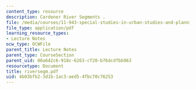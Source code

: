 ```yaml
---
content_type: resource
description: Cardener River Segments .
file: /media/courses/11-943-special-studies-in-urban-studies-and-planning-the-cardener-river-corridor-workshop-fall-2001/4b03bfb23d1b1ac3aed54fbc70c76253_riversegm.pdf
file_type: application/pdf
learning_resource_types:
- Lecture Notes
ocw_type: OCWFile
parent_title: Lecture Notes
parent_type: CourseSection
parent_uid: 08a642c6-918c-6263-cf20-b76dcdfbb963
resourcetype: Document
title: riversegm.pdf
uid: 4b03bfb2-3d1b-1ac3-aed5-4fbc70c76253
---
```

